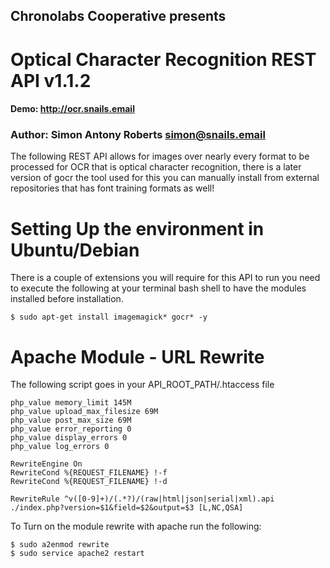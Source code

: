 ## Chronolabs Cooperative presents

# Optical Character Recognition REST API v1.1.2

#### Demo: http://ocr.snails.email

### Author: Simon Antony Roberts <simon@snails.email>

The following REST API allows for images over nearly every format to be processed for OCR that is optical character recognition, there is a later version of gocr the tool used for this you can manually install from external repositories that has font training formats as well!

# Setting Up the environment in Ubuntu/Debian

There is a couple of extensions you will require for this API to run you need to execute the following at your terminal bash shell to have the modules installed before installation.

    $ sudo apt-get install imagemagick* gocr* -y
    

# Apache Module - URL Rewrite

The following script goes in your API_ROOT_PATH/.htaccess file

    php_value memory_limit 145M
    php_value upload_max_filesize 69M
    php_value post_max_size 69M
    php_value error_reporting 0
    php_value display_errors 0
    php_value log_errors 0
    
    RewriteEngine On
    RewriteCond %{REQUEST_FILENAME} !-f
    RewriteCond %{REQUEST_FILENAME} !-d

    RewriteRule ^v([0-9]+)/(.*?)/(raw|html|json|serial|xml).api ./index.php?version=$1&field=$2&output=$3 [L,NC,QSA]


To Turn on the module rewrite with apache run the following:

    $ sudo a2enmod rewrite
    $ sudo service apache2 restart

